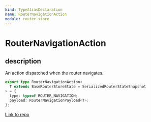 ```yaml
---
kind: TypeAliasDeclaration
name: RouterNavigationAction
module: router-store
---
```


# RouterNavigationAction

## description

An action dispatched when the router navigates.

```ts
export type RouterNavigationAction<
  T extends BaseRouterStoreState = SerializedRouterStateSnapshot
> = {
  type: typeof ROUTER_NAVIGATION;
  payload: RouterNavigationPayload<T>;
};
```

[Link to repo](https://github.com/ngrx/platform/blob/master/modules/router-store/src/actions.ts#L60-L65)
